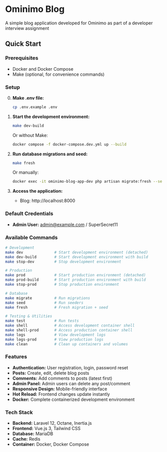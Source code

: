 # Ominimo Blog

A simple blog application developed for Ominimo as part of a developer interview assignment

## Quick Start

### Prerequisites
- Docker and Docker Compose
- Make (optional, for convenience commands)

### Setup

0. **Make .env file:**
   ```bash
   cp .env.example .env
   ```

1. **Start the development environment:**
   ```bash
   make dev-build
   ```
   Or without Make:
   ```bash
   docker compose -f docker-compose.dev.yml up --build
   ```

2. **Run database migrations and seed:**
   ```bash
   make fresh
   ```
   Or manually:
   ```bash
   docker exec -it ominimo-blog-app-dev php artisan migrate:fresh --seed
   ```

3. **Access the application:**
   - Blog: http://localhost:8000

### Default Credentials

- **Admin User:** admin@example.com / SuperSecret11

### Available Commands

```bash
# Development
make dev              # Start development environment (detached)
make dev-build        # Start development environment with build
make stop-dev         # Stop development environment

# Production
make prod             # Start production environment (detached)
make prod-build       # Start production environment with build
make stop-prod        # Stop production environment

# Database
make migrate          # Run migrations
make seed             # Run seeders
make fresh            # Fresh migration + seed

# Testing & Utilities
make test             # Run tests
make shell            # Access development container shell
make shell-prod       # Access production container shell
make logs             # View development logs
make logs-prod        # View production logs
make clean            # Clean up containers and volumes
```

### Features

- **Authentication:** User registration, login, password reset
- **Posts:** Create, edit, delete blog posts
- **Comments:** Add comments to posts (latest first)
- **Admin Panel:** Admin users can delete any post/comment
- **Responsive Design:** Mobile-friendly interface
- **Hot Reload:** Frontend changes update instantly
- **Docker:** Complete containerized development environment

### Tech Stack

- **Backend:** Laravel 12, Octane, Inertia.js
- **Frontend:** Vue.js 3, Tailwind CSS
- **Database:** MariaDB
- **Cache:** Redis
- **Container:** Docker, Docker Compose